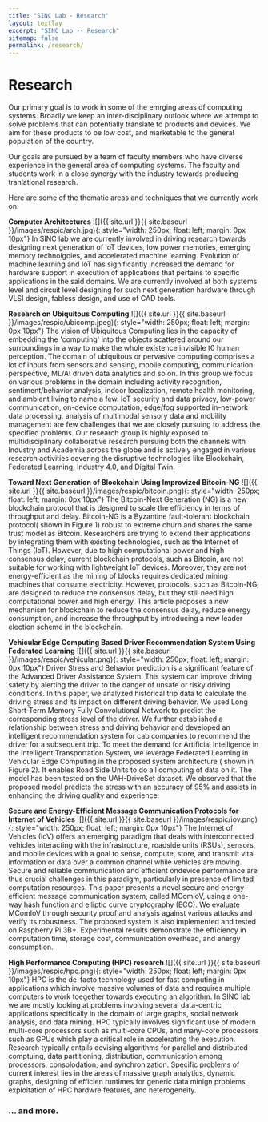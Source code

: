 ```yaml
---
title: "SINC Lab - Research"
layout: textlay
excerpt: "SINC Lab -- Research"
sitemap: false
permalink: /research/
---
```


# Research

Our primary goal is to work in some of the emrging areas of computing systems. Broadly we keep an inter-disciplinary outlook where we attempt to solve problems that can potentially translate to products and devices. We aim for these products to be low cost, and marketable to the general population of the country.

Our goals are pursued by a team of faculty members who have diverse experience in the general area of computing systems. The faculty and students work in a close synergy with the industry towards producing tranlational research.

Here are some of the thematic areas and techniques that we currently work on:

**Computer Architectures**
![]({{ site.url }}{{ site.baseurl }}/images/respic/arch.jpg){: style="width: 250px; float: left; margin: 0px  10px"}
In SINC lab we are currently involved in driving research towards designing next generation of IoT devices, low power memories, emerging memory technolgoies, and accelerated machine learning. Evolution of machine learning and IoT has significantly increased the demand for hardware support in execution of applications that pertains to specific applications in the said domains. We are currently involved at both systems level and circuit level designing for such next generation hardware through VLSI design, fabless design, and use of CAD tools. 

**Research on Ubiquitous Computing** 
![]({{ site.url }}{{ site.baseurl }}/images/respic/ubicomp.jpeg){: style="width: 250px; float: left; margin: 0px  10px"}
The vision of Ubiquitous Computing lies in the capacity of embedding the 'computing' into the objects scattered around our surroundings in a way to make the whole existence invisible t0 human perception. The domain of ubiquitous or pervasive computing comprises a lot of inputs from sensors and sensing, mobile computing, communication perspective, ML/AI driven data analytics and so on. In this group  we focus on various problems in the domain including activity recognition, sentiment/behavior analysis, indoor localization, remote health monitoring, and ambient living to name a few. IoT security and data privacy, low-power communication, on-device computation, edge/fog supported in-network data processing, analysis of multimodal sensory data and mobility management are few challenges that we are closely pursuing to address the specified problems. Our research group is highly exposed to multidisciplinary collaborative research pursuing both the channels with Industry and Academia across the globe and is actively engaged in various research activities covering the disruptive technologies like Blockchain, Federated Learning, Industry 4.0, and Digital Twin.

**Toward Next Generation of Blockchain Using Improvized Bitcoin-NG** 
![]({{ site.url }}{{ site.baseurl }}/images/respic/bitcoin.png){: style="width: 250px; float: left; margin: 0px  10px"}
The Bitcoin-Next Generation (NG) is a new blockchain protocol that is designed to scale the efficiency in terms of throughput and delay. Bitcoin-NG is a Byzantine fault-tolerant blockchain protocol( shown in Figure 1) robust to extreme churn and shares the same trust model as Bitcoin. Researchers are trying to extend their applications by integrating them with existing technologies, such as the Internet of Things (IoT). However, due to high computational power and high consensus delay, current blockchain protocols, such as Bitcoin, are not suitable for working with lightweight IoT devices. Moreover, they are not energy-efficient as the mining of blocks requires dedicated mining machines that consume electricity. However, protocols, such as Bitcoin-NG, are designed to reduce the consensus delay, but they still need high computational power and high energy. This article proposes a new mechanism for blockchain to reduce the consensus delay, reduce energy consumption, and increase the throughput by introducing a new leader election scheme in the blockchain.

**Vehicular Edge Computing Based Driver Recommendation System Using Federated Learning**
![]({{ site.url }}{{ site.baseurl }}/images/respic/vehicular.png){: style="width: 250px; float: left; margin: 0px  10px"}
Driver Stress and Behavior prediction is a significant feature of the Advanced Driver Assistance System. This system can improve driving safety by alerting the driver to the danger of unsafe or risky driving conditions. In this paper, we analyzed historical trip data to calculate the driving stress and its impact on different driving behavior. We used Long Short-Term Memory Fully Convolutional Network to predict the corresponding stress level of the driver. We further established a relationship between stress and driving behavior and developed an intelligent recommendation system for cab companies to recommend the driver for a subsequent trip. To meet the demand for Artificial Intelligence in the Intelligent Transportation System, we leverage Federated Learning in Vehicular Edge Computing in the proposed system architecture ( shown in Figure 2). It enables Road Side Units to do all computing of data on it. The model has been tested on the UAH-DriveSet dataset. We observed that the proposed model predicts the stress with an accuracy of 95% and assists in enhancing the driving quality and experience.

**Secure and Energy-Efficient Message Communication Protocols for Internet of Vehicles** 
![]({{ site.url }}{{ site.baseurl }}/images/respic/iov.png){: style="width: 250px; float: left; margin: 0px  10px"}
The Internet of Vehicles (IoV) offers an emerging paradigm that deals with interconnected vehicles interacting with the infrastructure, roadside units (RSUs), sensors, and mobile devices with a goal to sense, compute, store, and transmit vital information or data over a common channel while vehicles are moving. Secure and reliable communication and efficient ondevice performance are thus crucial challenges in this paradigm, particularly in presence of limited computation resources. This paper presents a novel secure and energy-efficient message communication system, called MComIoV, using a one-way hash function and elliptic curve cryptography (ECC). We evaluate MComIoV through security proof and analysis against various attacks and verify its robustness. The proposed system is also implemented and tested on Raspberry Pi 3B+. Experimental results demonstrate the efficiency in computation time, storage cost, communication overhead, and energy consumption.

**High Performance Computing (HPC) research** 
![]({{ site.url }}{{ site.baseurl }}/images/respic/hpc.png){: style="width: 250px; float: left; margin: 0px  10px"}
HPC is the de-facto technology used for fast computing in applications which involve massive volumes of data and requires multiple computers to work toegether towards executing an algorithm. In SINC lab we are mostly looking at problems involving several data-centric applications specifically in the domain of large graphs, social network analysis, and data mining. HPC typically involves significant use of modern multi-core processors such as multi-core CPUs, and many-core processors such as GPUs which play a critical role in accelerating the execution. Research typically entails devising algorithms for parallel and distributed comptuing, data partitioning, distribution, communication among processors, consolodation, and synchronization. Specific problems of current interest lies in the areas of massive graph analytics, dynamic graphs, designing of efficien runtimes for generic data minign problems, exploitation of HPC hardwre features, and heterogeneity.


### ... and more.
